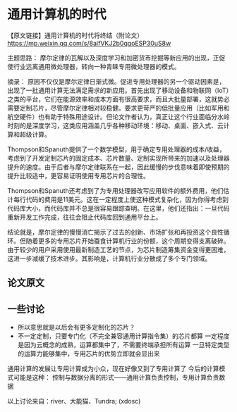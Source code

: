 # 通用计算机的时代

【原文链接】通用计算机的时代将终结（附论文）
https://mp.weixin.qq.com/s/8aifVKJ2b0qgoESP30uS8w



主题思路：
摩尔定律的瓦解以及深度学习和加密货币挖掘等新应用的出现，正促使行业远离通用微处理器，转向一种青睐专用微处理器的模式。

摘录：
原因不仅仅是摩尔定律日渐式微。促进专用处理器的另一个驱动因素是，出现了一批通用计算无法满足需求的新应用。首先出现了移动设备和物联网（IoT）之类的平台，它们在能源效率和成本方面有很高要求，而且大批量部署，这就势必需要定制芯片，尽管摩尔定律相对较稳健。要求更苛严的低批量应用（比如军用和航空硬件）也有助于特殊用途设计。但论文作者认为，真正让这个行业面临分水岭时刻的是深度学习，这类应用涵盖几乎各种移动环境：移动、桌面、嵌入式、云计算和超级计算。

Thompson和Spanuth提供了一个数学模型，用于确定专用处理器的成本/收益，考虑到了开发定制芯片的固定成本、芯片数量、定制实现所带来的加速以及处理器提升的速度。由于后者与摩尔定律联系在一起，因此缓慢的步伐意味着即使预期的提升比较适中，更容易证明使用专用芯片的合理性。

Thompson和Spanuth还考虑到了为专用处理器改写应用软件的额外费用，他们估计每行代码的费用是11美元。这在一定程度上使这种模式复杂化，因为你得考虑到代码库大小，而代码库并不总是很容易跟踪查明。在这里，他们还指出：一旦代码重新开发工作完成，往往会阻止代码库回到通用平台上。

结论就是，摩尔定律的慢慢消亡揭示了过去的创新、市场扩张和再投资这个良性循环。但随着更多的专用芯片开始蚕食计算机行业的份额，这个周期变得支离破碎。由于较少的用户采用使用最新制造工艺的节点，为芯片制造筹集资金变得更困难，这进一步减缓了技术进步。其影响是，计算机行业分散成了多个专门领域。



## 论文原文






## 一些讨论

- 所以意思就是以后会有更多定制化的芯片？
- 不一定定制，只要专门化（不完全兼容通用计算指令集）的芯片都算
  一定程度是因为云概念的成熟，运算都集中了，不需要终端承担所有运算
  一旦特定类型的运算力能够集中，专用芯片的优势立即就会显出来

通用计算的发展让专用计算成为小众，现在好像又到了专用计算了
今后的计算模式可能是这种：
    控制与数据分离的形式——通用计算负责控制，专用计算负责数据


以上讨论来自：river、大能猫、Tundra; (xdosc)